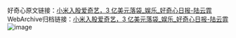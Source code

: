 好奇心原文链接：[小米入股爱奇艺，3 亿美元落袋_娱乐_好奇心日报-陆云霏](https://www.qdaily.com/articles/3698.html)
WebArchive归档链接：[小米入股爱奇艺，3 亿美元落袋_娱乐_好奇心日报-陆云霏](http://web.archive.org/web/20190623152724/https://www.qdaily.com/articles/3698.html)
![image](http://ww3.sinaimg.cn/large/007d5XDply1g3vd0ov8b6j30u02kwx5c)